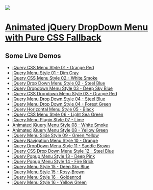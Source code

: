 <a href="http://apycom.com/">
  <img src="http://apycom.com/jquery-menu.jpg">
</a>
 
# [Animated jQuery DropDown Menu with Pure CSS Fallback](http://apycom.com/)

## Some Live Demos
     
*    [jQuery CSS Menu Style 01 - Orange Red](http://apycom.com/menus/1-orange-red.html)
*    [jQuery Menu Style 01 - Dim Gray](http://apycom.com/menus/1-dim-gray.html)
*    [jQuery CSS Menu Style 02 - White Smoke](http://apycom.com/menus/2-white-smoke.html)
*    [jQuery Drop Down Menu Style 02 - Steel Blue](http://apycom.com/menus/2-steel-blue.html)
*    [jQuery Dropdown Menu Style 03 - Deep Sky Blue](http://apycom.com/menus/3-deep-sky-blue.html)
*    [jQuery CSS Dropdown Menu Style 03 - Orange Red](http://apycom.com/menus/3-orange-red.html)
*    [jQuery Menu Drop Down Style 04 - Steel Blue](http://apycom.com/menus/4-steel-blue.html)
*    [jQuery Menu Drop Down Style 04 - Forest Green](http://apycom.com/menus/4-forest-green.html)
*    [jQuery Horizontal Menu Style 05 - Black](http://apycom.com/menus/5-black.html)
*    [jQuery CSS Menu Style 06 - Light Sea Green](http://apycom.com/menus/6-light-sea-green.html)
*    [jQuery Menu Plugin Style 07 - Lime](http://apycom.com/menus/7-lime.html)
*    [Animated jQuery Menu Style 08 - White Smoke](http://apycom.com/menus/8-white-smoke.html)
*    [Animated jQuery Menu Style 08 - Yellow Green](http://apycom.com/menus/8-yellow-green.html)
*    [jQuery Menu Slide Style 09 - Green Yellow](http://apycom.com/menus/9-green-yellow.html)
*    [jQuery Navigation Menu Style 10 - Orange](http://apycom.com/menus/10-orange.html)
*    [jQuery DropDown Menu Style 11 - Saddle Brown](http://apycom.com/menus/11-saddle-brown.html)
*    [jQuery CSS Drop Down Menu Style 12 - Steel Blue](http://apycom.com/menus/12-steel-blue.html)
*    [jQuery Popup Menu Style 13 - Deep Pink](http://apycom.com/menus/13-deep-pink.html)
*    [jQuery Popup Menu Style 14 - Fire Brick](http://apycom.com/menus/14-fire-brick.html)
*    [jQuery Menu Style 15 - Deep Sky Blue](http://apycom.com/menus/15-deep-sky-blue.html)
*    [jQuery Menu Style 15 - Rosy-Brown](http://apycom.com/menus/15-rosy-brown.html)
*    [jQuery Menu Style 16 - Goldenrod](http://apycom.com/menus/16-goldenrod.html)
*    [jQuery Menu Style 16 - Yellow Green](http://apycom.com/menus/16-yellow-green.html)

    